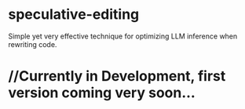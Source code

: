 # speculative-editing
Simple yet very effective technique for optimizing LLM inference when rewriting code.

# //Currently in Development, first version coming very soon...